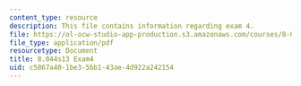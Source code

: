```yaml
---
content_type: resource
description: This file contains information regarding exam 4.
file: https://ol-ocw-studio-app-production.s3.amazonaws.com/courses/8-044-statistical-physics-i-spring-2013/c5867a401be35bb143ae4d922a242154_MIT8_044S14_exam4_04.pdf
file_type: application/pdf
resourcetype: Document
title: 8.044s13 Exam4
uid: c5867a40-1be3-5bb1-43ae-4d922a242154
---
```

